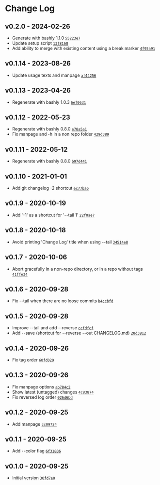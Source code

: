 Change Log
========================================

v0.2.0 - 2024-02-26
----------------------------------------

- Generate with bashly 1.1.0 [`55223e7`](https://github.com/DannyBen/git-changelog/commit/55223e7)
- Update setup script [`13f8168`](https://github.com/DannyBen/git-changelog/commit/13f8168)
- Add ability to merge with existing content using a break marker [`4f95a91`](https://github.com/DannyBen/git-changelog/commit/4f95a91)


v0.1.14 - 2023-08-26
----------------------------------------

- Update usage texts and manpage [`af44256`](https://github.com/DannyBen/git-changelog/commit/af44256)


v0.1.13 - 2023-04-26
----------------------------------------

- Regenerate with bashly 1.0.3 [`6ef0631`](https://github.com/DannyBen/git-changelog/commit/6ef0631)


v0.1.12 - 2022-05-23
----------------------------------------

- Regenerate with bashly 0.8.0 [`e78a5a1`](https://github.com/DannyBen/git-changelog/commit/e78a5a1)
- Fix manpage and -h in a non repo folder [`429d389`](https://github.com/DannyBen/git-changelog/commit/429d389)


v0.1.11 - 2022-05-12
----------------------------------------

- Regenerate with bashly 0.8.0 [`b97d441`](https://github.com/DannyBen/git-changelog/commit/b97d441)


v0.1.10 - 2021-01-01
----------------------------------------

- Add git changelog -2 shortcut [`ec77ba6`](https://github.com/DannyBen/git-changelog/commit/ec77ba6)


v0.1.9 - 2020-10-19
----------------------------------------

- Add '-1' as a shortcut for '--tail 1' [`22f0ae7`](https://github.com/DannyBen/git-changelog/commit/22f0ae7)


v0.1.8 - 2020-10-18
----------------------------------------

- Avoid printing 'Change Log' title when using --tail [`34514e8`](https://github.com/DannyBen/git-changelog/commit/34514e8)


v0.1.7 - 2020-10-06
----------------------------------------

- Abort gracefully in a non-repo directory, or in a repo without tags [`41ffe34`](https://github.com/DannyBen/git-changelog/commit/41ffe34)


v0.1.6 - 2020-09-28
----------------------------------------

- Fix --tail when there are no loose commits [`b4ccbfd`](https://github.com/DannyBen/git-changelog/commit/b4ccbfd)


v0.1.5 - 2020-09-28
----------------------------------------

- Improve --tail and add --reverse [`ccfdfcf`](https://github.com/DannyBen/git-changelog/commit/ccfdfcf)
- Add --save (shortcut for --reverse --out CHANGELOG.md) [`20d3812`](https://github.com/DannyBen/git-changelog/commit/20d3812)


v0.1.4 - 2020-09-26
----------------------------------------

- Fix tag order [`60fd029`](https://github.com/DannyBen/git-changelog/commit/60fd029)


v0.1.3 - 2020-09-26
----------------------------------------

- Fix manpage options [`ab784c2`](https://github.com/DannyBen/git-changelog/commit/ab784c2)
- Show latest (untagged) changes [`4c83874`](https://github.com/DannyBen/git-changelog/commit/4c83874)
- Fix reversed log order [`026d6bd`](https://github.com/DannyBen/git-changelog/commit/026d6bd)


v0.1.2 - 2020-09-25
----------------------------------------

- Add manpage [`cc09724`](https://github.com/DannyBen/git-changelog/commit/cc09724)


v0.1.1 - 2020-09-25
----------------------------------------

- Add --color flag [`6f31806`](https://github.com/DannyBen/git-changelog/commit/6f31806)


v0.1.0 - 2020-09-25
----------------------------------------

- Initial version [`30fd7e0`](https://github.com/DannyBen/git-changelog/commit/30fd7e0)


